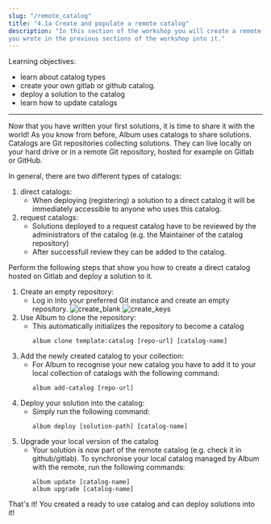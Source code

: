 ```yaml
---
slug: "/remote_catalog"
title: "4.1a Create and populate a remote catalog"
description: "In this section of the workshop you will create a remote catalog living on Gitlab and deploy the solution
you wrote in the previous sections of the workshop into it."
---
```


<div class="learning-objectives">
Learning objectives:
<ul>
<li>learn about catalog types</li>
<li>create your own gitlab or github catalog.</li>
<li>deploy a solution to the catalog</li>
<li>learn how to update catalogs</li>
</ul>
</div>

---

Now that you have written your first solutions, it is time to share it with the world!
As you know from before, Album uses catalogs to share solutions.
Catalogs are Git repositories collecting solutions.
They can live locally on your hard drive or in a remote Git repository, hosted for example on Gitlab or GitHub. 

In general, there are two different types of catalogs:

1. direct catalogs:
    - When deploying (registering) a solution to a direct catalog it will be immediately accessible to anyone who uses this catalog.
2. request catalogs:
    - Solutions deployed to a request catalog have to be reviewed by the administrators of the catalog (e.g. the Maintainer of the catalog
      repository)
    - After successfull review they can be added to the catalog.

Perform the following steps that show you how to create a direct catalog hosted on Gitlab and deploy a solution to it.

1. Create an empty repository:
    - Log in into your preferred Git instance and create an empty repository.
      ![create_blank](https://gitlab.com/album-app/album-workshop/-/raw/main/static/choose_blank_circle.jpg)
      ![create_keys](https://gitlab.com/album-app/album-workshop/-/raw/main/static/new_repo_creation_fields.jpg)
2. Use Album to clone the repository:
    - This automatically initializes the repository to become a catalog
      ```
      album clone template:catalog [repo-url] [catalog-name]
      ```
3. Add the newly created catalog to your collection:
    - For Album to recognise your new catalog you have to add it to your local collection of catalogs with the following
      command:
      ```
      album add-catalog [repo-url]
      ```
4. Deploy your solution into the catalog:
    - Simply run the following command:
      ```
      album deploy [solution-path] [catalog-name]
      ```
5. Upgrade your local version of the catalog
    - Your solution is now part of the remote catalog (e.g. check it in github/gitlab). To synchronise
      your local catalog managed by Album with the remote, run the following commands:
      ```
      album update [catalog-name]
      album upgrade [catalog-name]
      ```
      
That's it! You created a ready to use catalog and can deploy solutions into it! 
